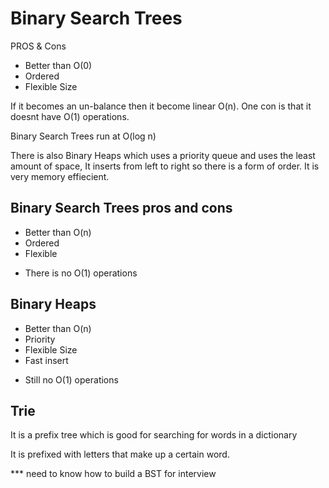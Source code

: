 # Binary Search Trees

PROS & Cons

+ Better than O(0)
+ Ordered
+ Flexible Size

If it becomes an un-balance then it become linear O(n). One con is that it doesnt have O(1) operations.

Binary Search Trees run at O(log n)

There is also Binary Heaps which uses a priority queue and uses the least amount of space, It inserts from left to right so there is a form of order. It is very memory effiecient.

## Binary Search Trees pros and cons

+ Better than O(n)
+ Ordered
+ Flexible

- There is no O(1) operations

## Binary Heaps

+ Better than O(n)
+ Priority
+ Flexible Size
+ Fast insert

- Still no O(1) operations

## Trie

It is a prefix tree which is good for searching for words in a dictionary

It is prefixed with letters that make up a certain word.

*** need to know how to build a BST for interview
